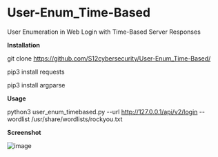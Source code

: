 # User-Enum_Time-Based
User Enumeration in Web Login with Time-Based Server Responses

**Installation**

git clone https://github.com/S12cybersecurity/User-Enum_Time-Based/

pip3 install requests

pip3 install argparse

**Usage**

python3 user_enum_timebased.py --url http://127.0.0.1/api/v2/login --wordlist /usr/share/wordlists/rockyou.txt

**Screenshot**

![image](https://user-images.githubusercontent.com/79543461/167261790-a4680678-b195-4139-bc5a-4ddf74a00351.png)


